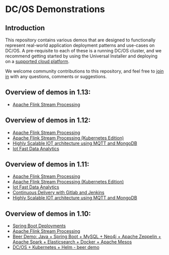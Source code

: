 # DC/OS Demonstrations

## Introduction

This repository contains various demos that are designed to functionally represent real-world application deployment patterns and use-cases on DC/OS.  A pre-requisite to each of these is a running DC/OS cluster, and we recommend getting started by using the Universal Installer and deploying on a [supported cloud platform](https://docs.mesosphere.com/1.12/installing/evaluation/).

We welcome community contributions to this repository, and feel free to [join in](https://dcos.io/community/) with any questions, comments or suggestions.

## Overview of demos in 1.13:
* [Apache Flink Stream Processing](flink/1.13#fast-data-financial-transaction-processing-with-apache-flink)

## Overview of demos in 1.12:
* [Apache Flink Stream Processing](flink/1.12#fast-data-financial-transaction-processing-with-apache-flink)
* [Apache Flink Stream Processing (Kubernetes Edition)](flink-k8s/1.12#fast-data-financial-transaction-processing-with-apache-flink)
* [Highly Scalable IOT architecture using MQTT and MongoDB](mqtt-iot/1.12#highly-scalable-iot-architecture-using-mosquitto-and-mongodb)
* [Iot Fast Data Analytics](fastdata-iot/1.12#iot-fast-data-analytics)

## Overview of demos in 1.11:
* [Apache Flink Stream Processing](flink/1.11#fast-data-financial-transaction-processing-with-apache-flink)
* [Apache Flink Stream Processing (Kubernetes Edition)](flink-k8s/1.11#fast-data-financial-transaction-processing-with-apache-flink)
* [Iot Fast Data Analytics](fastdata-iot/1.11#iot-fast-data-analytics)
* [Continuous Delivery with Gitlab and Jenkins](cicd/1.11#continuous-delivery-with-gitlab-and-jenkins)
* [Highly Scalable IOT architecture using MQTT and MongoDB](mqtt-iot/1.11#highly-scalable-iot-architecture-using-mosquitto-and-mongodb)

## Overview of demos in 1.10:
* [Spring Boot Deployments](springboot/1.10/README.md#springboot-demo)
* [Apache Flink Stream Processing](flink/1.10#fast-data-financial-transaction-processing-with-apache-flink)
* [Beer Demo: Java + Spring Boot + MySQL + Neo4j + Apache Zeppelin + Apache Spark + Elasticsearch + Docker + Apache Mesos](beer-demo/1.10/README.md#the-dcos-beer-demo)
* [DC/OS + Kubernetes + Helm - beer demo](dcos-k8s-beer-demo/1.10#the-dcos--kubernetes--helm---cool-beer-demo)

